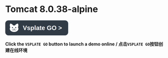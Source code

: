 # Tomcat 8.0.38-alpine

<a href="https://www.vsplate.com/?docker-compose=https://github.com/vsplate/dcenvs/tomcat/8.0.38-alpine"><img alt="VSPLATE GO" src="https://raw.githubusercontent.com/vsplate/images/master/vsgo_btn.png" width="200px"></a>

**Click the `VSPLATE GO` button to launch a demo online / 点击`VSPLATE GO`按钮创建在线环境**